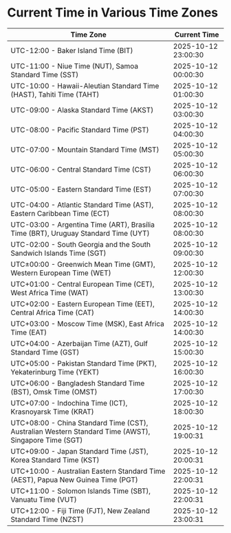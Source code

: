 # Current Time in Various Time Zones

| Time Zone | Current Time |
|-----------|--------------|
| UTC-12:00 - Baker Island Time (BIT) | 2025-10-12 23:00:30 |
| UTC-11:00 - Niue Time (NUT), Samoa Standard Time (SST) | 2025-10-12 00:00:30 |
| UTC-10:00 - Hawaii-Aleutian Standard Time (HAST), Tahiti Time (TAHT) | 2025-10-12 01:00:30 |
| UTC-09:00 - Alaska Standard Time (AKST) | 2025-10-12 03:00:30 |
| UTC-08:00 - Pacific Standard Time (PST) | 2025-10-12 04:00:30 |
| UTC-07:00 - Mountain Standard Time (MST) | 2025-10-12 05:00:30 |
| UTC-06:00 - Central Standard Time (CST) | 2025-10-12 06:00:30 |
| UTC-05:00 - Eastern Standard Time (EST) | 2025-10-12 07:00:30 |
| UTC-04:00 - Atlantic Standard Time (AST), Eastern Caribbean Time (ECT) | 2025-10-12 08:00:30 |
| UTC-03:00 - Argentina Time (ART), Brasília Time (BRT), Uruguay Standard Time (UYT) | 2025-10-12 08:00:30 |
| UTC-02:00 - South Georgia and the South Sandwich Islands Time (SGT) | 2025-10-12 09:00:30 |
| UTC±00:00 - Greenwich Mean Time (GMT), Western European Time (WET) | 2025-10-12 12:00:30 |
| UTC+01:00 - Central European Time (CET), West Africa Time (WAT) | 2025-10-12 13:00:30 |
| UTC+02:00 - Eastern European Time (EET), Central Africa Time (CAT) | 2025-10-12 14:00:30 |
| UTC+03:00 - Moscow Time (MSK), East Africa Time (EAT) | 2025-10-12 14:00:30 |
| UTC+04:00 - Azerbaijan Time (AZT), Gulf Standard Time (GST) | 2025-10-12 15:00:30 |
| UTC+05:00 - Pakistan Standard Time (PKT), Yekaterinburg Time (YEKT) | 2025-10-12 16:00:30 |
| UTC+06:00 - Bangladesh Standard Time (BST), Omsk Time (OMST) | 2025-10-12 17:00:30 |
| UTC+07:00 - Indochina Time (ICT), Krasnoyarsk Time (KRAT) | 2025-10-12 18:00:30 |
| UTC+08:00 - China Standard Time (CST), Australian Western Standard Time (AWST), Singapore Time (SGT) | 2025-10-12 19:00:31 |
| UTC+09:00 - Japan Standard Time (JST), Korea Standard Time (KST) | 2025-10-12 20:00:31 |
| UTC+10:00 - Australian Eastern Standard Time (AEST), Papua New Guinea Time (PGT) | 2025-10-12 22:00:31 |
| UTC+11:00 - Solomon Islands Time (SBT), Vanuatu Time (VUT) | 2025-10-12 22:00:31 |
| UTC+12:00 - Fiji Time (FJT), New Zealand Standard Time (NZST) | 2025-10-12 23:00:31 |
